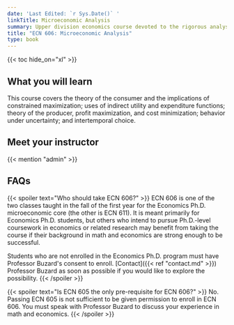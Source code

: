 ```yaml
---
date: 'Last Edited: `r Sys.Date()` '
linkTitle: Microeconomic Analysis
summary: Upper division economics course devoted to the rigorous analysis of strategic situations
title: "ECN 606: Microeconomic Analysis"
type: book
---
```


{{< toc hide_on="xl" >}}

## What you will learn

This course covers the theory of the consumer and the implications of constrained maximization; uses of indirect utility and expenditure functions; theory of the producer, profit maximization, and cost minimization; behavior under uncertainty; and intertemporal choice.


## Meet your instructor

{{< mention "admin" >}}

## FAQs

{{< spoiler text="Who should take ECN 606?" >}}
ECN 606 is one of the two classes taught in the fall of the first year for the Economics Ph.D. microeconomic core (the other is ECN 611). It is meant primarily for Economics Ph.D. students, but others who intend to pursue Ph.D.-level coursework in economics or related research may benefit from taking the course if their background in math and economics are strong enough to be successful.

Students who are not enrolled in the Economics Ph.D. program must have Professor Buzard's consent to enroll. [Contact]({{< ref "contact.md" >}}) Professor Buzard as soon as possible if you would like to explore the possibility.
{{< /spoiler >}}

{{< spoiler text="Is ECN 605 the only pre-requisite for ECN 606?" >}}
No. Passing ECN 605 is not sufficient to be given permission to enroll in ECN 606. You must speak with Professor Buzard to discuss your experience in math and economics.
{{< /spoiler >}}